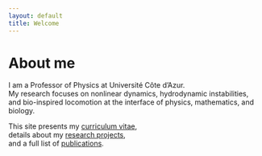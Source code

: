 ```yaml
---
layout: default
title: Welcome
---
```


# About me

I am a Professor of Physics at Université Côte d’Azur.  
My research focuses on nonlinear dynamics, hydrodynamic instabilities,  
and bio-inspired locomotion at the interface of physics, mathematics, and biology.

This site presents my [curriculum vitae](cv.html),  
details about my [research projects](research.html),  
and a full list of [publications](publications.html).
